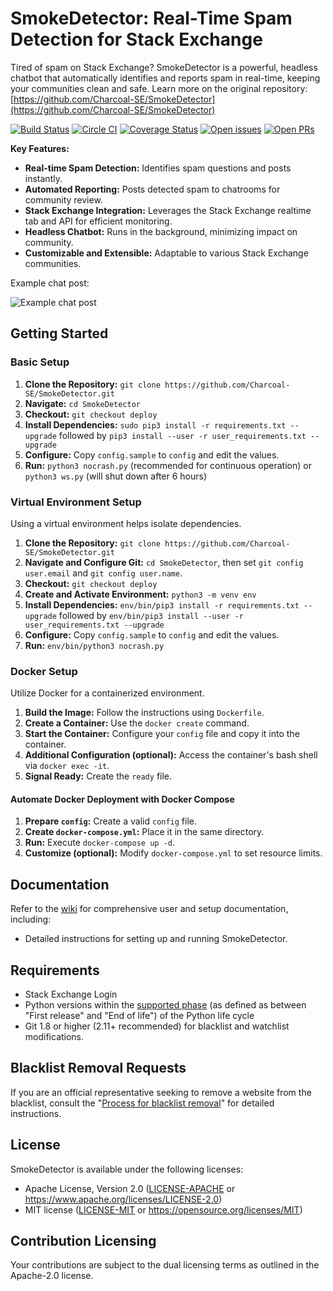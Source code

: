 # SmokeDetector: Real-Time Spam Detection for Stack Exchange

Tired of spam on Stack Exchange? SmokeDetector is a powerful, headless chatbot that automatically identifies and reports spam in real-time, keeping your communities clean and safe. Learn more on the original repository: [https://github.com/Charcoal-SE/SmokeDetector](https://github.com/Charcoal-SE/SmokeDetector)

[![Build Status](https://github.com/Charcoal-SE/SmokeDetector/actions/workflows/build.yml/badge.svg?query=branch%3Amaster)](https://github.com/Charcoal-SE/SmokeDetector/actions/workflows/build.yml?query=branch%3Amaster)
[![Circle CI](https://circleci.com/gh/Charcoal-SE/SmokeDetector.svg?style=shield)](https://circleci.com/gh/Charcoal-SE/SmokeDetector)
[![Coverage Status](https://coveralls.io/repos/github/Charcoal-SE/SmokeDetector/badge.svg?branch=master)](https://coveralls.io/github/Charcoal-SE/SmokeDetector?branch=master)
[![Open issues](https://img.shields.io/github/issues/Charcoal-SE/SmokeDetector.svg)](https://github.com/Charcoal-SE/SmokeDetector/issues)
[![Open PRs](https://img.shields.io/github/issues-pr/Charcoal-SE/SmokeDetector.svg)](https://github.com/Charcoal-SE/SmokeDetector/pulls)

**Key Features:**

*   **Real-time Spam Detection:** Identifies spam questions and posts instantly.
*   **Automated Reporting:** Posts detected spam to chatrooms for community review.
*   **Stack Exchange Integration:** Leverages the Stack Exchange realtime tab and API for efficient monitoring.
*   **Headless Chatbot:** Runs in the background, minimizing impact on community.
*   **Customizable and Extensible:** Adaptable to various Stack Exchange communities.

Example chat post:

![Example chat post](https://i.sstatic.net/oLyfb.png)

## Getting Started

### Basic Setup

1.  **Clone the Repository:** `git clone https://github.com/Charcoal-SE/SmokeDetector.git`
2.  **Navigate:** `cd SmokeDetector`
3.  **Checkout:** `git checkout deploy`
4.  **Install Dependencies:**  `sudo pip3 install -r requirements.txt --upgrade` followed by `pip3 install --user -r user_requirements.txt --upgrade`
5.  **Configure:** Copy `config.sample` to `config` and edit the values.
6.  **Run:** `python3 nocrash.py` (recommended for continuous operation) or `python3 ws.py` (will shut down after 6 hours)

### Virtual Environment Setup

Using a virtual environment helps isolate dependencies.

1.  **Clone the Repository:** `git clone https://github.com/Charcoal-SE/SmokeDetector.git`
2.  **Navigate and Configure Git:** `cd SmokeDetector`, then set `git config user.email` and `git config user.name`.
3.  **Checkout:** `git checkout deploy`
4.  **Create and Activate Environment:** `python3 -m venv env`
5.  **Install Dependencies:** `env/bin/pip3 install -r requirements.txt --upgrade` followed by `env/bin/pip3 install --user -r user_requirements.txt --upgrade`
6.  **Configure:** Copy `config.sample` to `config` and edit the values.
7.  **Run:**  `env/bin/python3 nocrash.py`

### Docker Setup

Utilize Docker for a containerized environment.

1.  **Build the Image:** Follow the instructions using `Dockerfile`.
2.  **Create a Container:**  Use the `docker create` command.
3.  **Start the Container:** Configure your `config` file and copy it into the container.
4.  **Additional Configuration (optional):**  Access the container's bash shell via `docker exec -it`.
5.  **Signal Ready:**  Create the `ready` file.

#### Automate Docker Deployment with Docker Compose

1.  **Prepare `config`:** Create a valid `config` file.
2.  **Create `docker-compose.yml`:** Place it in the same directory.
3.  **Run:** Execute `docker-compose up -d`.
4.  **Customize (optional):**  Modify `docker-compose.yml` to set resource limits.

## Documentation

Refer to the [wiki](https://charcoal-se.org/smokey) for comprehensive user and setup documentation, including:
*   Detailed instructions for setting up and running SmokeDetector.

## Requirements

*   Stack Exchange Login
*   Python versions within the [supported phase](https://devguide.python.org/versions/) (as defined as between "First release" and "End of life") of the Python life cycle
*   Git 1.8 or higher (2.11+ recommended) for blacklist and watchlist modifications.

## Blacklist Removal Requests

If you are an official representative seeking to remove a website from the blacklist, consult the "[Process for blacklist removal](https://charcoal-se.org/smokey/Process-for-blacklist-removal)" for detailed instructions.

## License

SmokeDetector is available under the following licenses:

*   Apache License, Version 2.0 ([LICENSE-APACHE](LICENSE-APACHE) or <https://www.apache.org/licenses/LICENSE-2.0>)
*   MIT license ([LICENSE-MIT](LICENSE-MIT) or <https://opensource.org/licenses/MIT>)

## Contribution Licensing

Your contributions are subject to the dual licensing terms as outlined in the Apache-2.0 license.